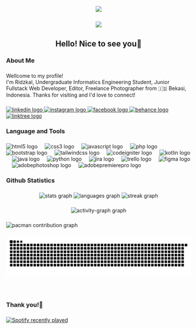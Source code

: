 <div align="center">
  <img height="150" src="https://media3.giphy.com/media/v1.Y2lkPTc5MGI3NjExcnBnbHMwMnlsbjh0OWU3c2loNng2cDd4Ynl4NXprcDBqYmR6aGQ0ZyZlcD12MV9pbnRlcm5hbF9naWZfYnlfaWQmY3Q9Zw/S9d8XB557e8phGLBVS/giphy.gif"  />
</div>

###

<div align="center">
  <img src="https://profile-counter.glitch.me/ridzkaljamil/count.svg?"  />
</div>

###

<h2 align="center">Hello! Nice to see you👋</h2>

###

<h3 align="left">About Me</h3>

###

<p align="left">Wellcome to my profile!<br>I'm Ridzkal, Undergraduate Informatics Engineering Student, Junior Fullstack Web Developer, Editor, Freelance Photographer from 🇮🇩 Bekasi, Indonesia. Thanks for visiting and I'd love to connect!</p>

###

<div align="left">
  <a href="https://www.linkedin.com/in/ridzkaljamil/" target="_blank">
    <img src="https://raw.githubusercontent.com/maurodesouza/profile-readme-generator/master/src/assets/icons/social/linkedin/default.svg" width="37" height="25" alt="linkedin logo"  />
  </a>
  <a href="https://www.instagram.com/ridzkaljamiil/" target="_blank">
    <img src="https://raw.githubusercontent.com/maurodesouza/profile-readme-generator/master/src/assets/icons/social/instagram/default.svg" width="37" height="25" alt="instagram logo"  />
  </a>
  <a href="https://www.facebook.com/ridzkaljamiil/" target="_blank">
    <img src="https://raw.githubusercontent.com/maurodesouza/profile-readme-generator/master/src/assets/icons/social/facebook/default.svg" width="37" height="25" alt="facebook logo"  />
  </a>
  <a href="https://www.behance.net/ridzkaljamil" target="_blank">
    <img src="https://raw.githubusercontent.com/maurodesouza/profile-readme-generator/master/src/assets/icons/social/behance/default.svg" width="37" height="25" alt="behance logo"  />
  </a>
  <a href="https://lynk.id/ridzkaljamil" target="_blank">
    <img src="https://raw.githubusercontent.com/maurodesouza/profile-readme-generator/master/src/assets/icons/social/linktree/default.svg" width="37" height="25" alt="linktree logo"  />
  </a>
</div>

###

<h3 align="left">Language and Tools</h3>

###

<div align="left">
  <img src="https://cdn.jsdelivr.net/gh/devicons/devicon/icons/html5/html5-original.svg" height="25" alt="html5 logo"  />
  <img width="12" />
  <img src="https://cdn.jsdelivr.net/gh/devicons/devicon/icons/css3/css3-original.svg" height="25" alt="css3 logo"  />
  <img width="12" />
  <img src="https://cdn.simpleicons.org/javascript/F7DF1E" height="25" alt="javascript logo"  />
  <img width="12" />
  <img src="https://cdn.jsdelivr.net/gh/devicons/devicon/icons/php/php-original.svg" height="25" alt="php logo"  />
  <img width="12" />
  <img src="https://skillicons.dev/icons?i=bootstrap" height="25" alt="bootstrap logo"  />
  <img width="12" />
  <img src="https://cdn.simpleicons.org/tailwindcss/06B6D4" height="25" alt="tailwindcss logo"  />
  <img width="12" />
  <img src="https://cdn.simpleicons.org/codeigniter/EF4223" height="25" alt="codeigniter logo"  />
  <img width="12" />
  <img src="https://cdn.jsdelivr.net/gh/devicons/devicon/icons/kotlin/kotlin-original.svg" height="25" alt="kotlin logo"  />
  <img width="12" />
  <img src="https://cdn.jsdelivr.net/gh/devicons/devicon/icons/java/java-original.svg" height="25" alt="java logo"  />
  <img width="12" />
  <img src="https://cdn.jsdelivr.net/gh/devicons/devicon/icons/python/python-original.svg" height="25" alt="python logo"  />
  <img width="12" />
  <img src="https://cdn.jsdelivr.net/gh/devicons/devicon/icons/jira/jira-original.svg" height="25" alt="jira logo"  />
  <img width="12" />
  <img src="https://cdn.simpleicons.org/trello/0052CC" height="25" alt="trello logo"  />
  <img width="12" />
  <img src="https://cdn.jsdelivr.net/gh/devicons/devicon/icons/figma/figma-original.svg" height="25" alt="figma logo"  />
  <img width="12" />
  <img src="https://skillicons.dev/icons?i=ps" height="25" alt="adobephotoshop logo"  />
  <img width="12" />
  <img src="https://skillicons.dev/icons?i=pr" height="25" alt="adobepremierepro logo"  />
</div>

###

<h3 align="left">Github Statistics</h3>

###

<div align="center">
  <img src="https://github-readme-stats.vercel.app/api?username=ridzkaljamil&hide_title=false&hide_rank=false&show_icons=true&include_all_commits=true&count_private=true&disable_animations=false&theme=chartreuse-dark&locale=en&hide_border=false&order=1" height="150" alt="stats graph"  />
  <img src="https://github-readme-stats.vercel.app/api/top-langs?username=ridzkaljamil&locale=en&hide_title=false&layout=compact&card_width=320&langs_count=5&theme=chartreuse-dark&hide_border=false&order=2" height="150" alt="languages graph"  />
  <img src="https://streak-stats.demolab.com?user=ridzkaljamil&locale=en&mode=daily&theme=chartreuse-dark&hide_border=false&border_radius=5&order=3" height="150" alt="streak graph"  />
</div>

###

<div align="center">
  <img src="https://github-readme-activity-graph.vercel.app/graph?username=ridzkaljamil&radius=16&theme=chartreuse-dark&area=true&order=5&hide_border=false&hide_title=false" height="367" alt="activity-graph graph"  />
</div>

###

<picture>
  <source media="(prefers-color-scheme: dark)" srcset="https://raw.githubusercontent.com/ridzkaljamil/ridzkaljamil/output/pacman-contribution-graph-dark.svg">
  <source media="(prefers-color-scheme: light)" srcset="https://raw.githubusercontent.com/ridzkaljamil/ridzkaljamil/output/pacman-contribution-graph.svg">
  <img alt="pacman contribution graph" src="https://raw.githubusercontent.com/ridzkaljamil/ridzkaljamil/output/pacman-contribution-graph.svg">
</picture>

###

<img src="https://raw.githubusercontent.com/ridzkaljamil/ridzkaljamil/output/snake.svg" alt="Snake animation" />

###

<br clear="both">

<h3 align="left">Thank you!👋</h3>

###

<div align="left">
  <a href="https://open.spotify.com/user/31c2rrqhbu4tlke2levr4omksotq">
    <img src="https://spotify-recently-played-readme.vercel.app/api?user=31c2rrqhbu4tlke2levr4omksotq&count=3&unique=false" alt="Spotify recently played"  />
  </a>
</div>

###
